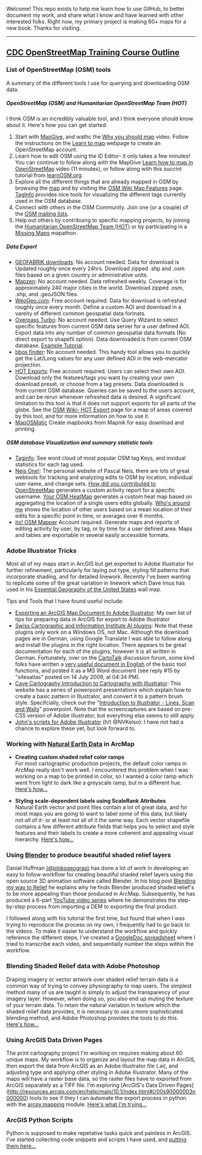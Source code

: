 Welcome! This repo exists to help me learn how to use GitHub, to better document my work, and share what I know and have learned with other interested folks.  Right now, my primary project is making 60+ maps for a new book. Thanks for visiting.

***
## [CDC OpenStreetMap Training Course Outline](/Tutorials/OSM-Workshop.md) 

### List of OpenStreetMap (OSM) tools     
A summary of the different tools I use for querying and downloading OSM data.  

##### OpenStreetMap (OSM) and Humanitarian OpenStreetMap Team (HOT)
I think OSM is an incredibly valuable tool, and I think everyone should know about it. Here's how you can get started.   

   1. Start with [MapGive](http://wwww.mapgive.state.gov), and wathc the [Why you should map](http://mapgive.state.gov/why-map/) video.  Follow the instructions on the [Learn to map](http://mapgive.state.gov/learn-to-map/) webpage to create an OpenStreetMap account.  
   2. Learn how to edit OSM using the iD Editor- it only takes a few minutes! You can continue to follow along with the MapGive [Learn how to map in OpenStreetMap](http://mapgive.state.gov/learn-to-map/) video (11 minutes), or follow along with this succint tutorial from [learnOSM.org](http://learnosm.org/en/editing/id-editor/).
   3. Explore all the different things that are already mapped in OSM by browsing the [map](openstreetmap.org) and by visiting the [OSM Wiki Map Features](http://wiki.osm.org/wiki/Map_Features) page.  [TagInfo](https://taginfo.openstreetmap.org/) provides nice tools for visualizing the different tags currently used in the OSM database.
   4. Connect with others in the OSM Community.  Join one (or a couple) of the [OSM mailing lists](http://wiki.openstreetmap.org/wiki/Mailing_lists).
   5. Help out others by contribuing to specific mapping projects, by joining the [Humanitarian OpenStreetMap Team (HOT)](http://hot.openstreetmap.org/get-involved) or by participating in a [Missing Maps](http://wiki.openstreetmap.org/wiki/Missing_Maps_Project) mapathon.

##### Data Export  
   * [GEOFABRIK downloads](http://download.geofabrik.de/): No account needed. Data for download is Updated roughly once every 24hrs. Download zipped .shp and .osm files based on a given country or administrative units. 
   * [Mapzen](https://mapzen.com/metro-extracts/): No account needed.  Data refreshed weekly.  Coverage is for approximately 240 major cities in the world.  Download zipped .osm, .shp, and .geoJSON files.
   * [WeoGeo.com](http://www.weogeo.com/data/OpenStreetMap_Data.html): Free account required. Data for download is refreshed  roughly once every month. Define a custom AOI and download in a vareity of different common geospatial data formats.   
   * [Overpass Turbo](http://overpass-turbo.eu/): No account needed.  Use Query Wizard to select specific features from current OSM data server for a user defined AOI.  Export data into any number of common geospatial data formats (No direct export to shapefil option). Data downloaded is from current OSM database. [Example Tutorial](/Tutorials/OSM-Export_Tools.md).  
   * [bbox finder](http://bboxfinder.com/): No account needed.  This handy tool allows you to quickly get the Lat/Long values for any user defined AOI in the web-mercator projection.  
   * [HOT Exports](http://export.hotosm.org/): Free account required. Users can select their own AOI. Download only the features/tags you want by creating your own download preset, or choose from a tag presets.  Data downloaded is from current OSM database. Queries can be saved to the users account, and can be rerun whenever refreshed data is desired. A significant limitation to this tool is that it does not support exports for all parts of the globe.  See the [OSM Wiki- HOT Export](http://wiki.openstreetmap.org/wiki/HOT_Exports) page for a map of areas covered by this tool, and for more information on how to use it.
   * [MapOSMatic](http://www.maposmatic.org/) Create mapbooks from Mapnik for easy download and printing.

##### OSM database Visualization and summary statistic tools  
   * [Taginfo](http://taginfo.openstreetmap.org/): See word cloud of most popular OSM tag Keys, and invidual statistics for each tag used.  
   * [Neis One!](http://neis-one.org/): The personal website of Pascal Neis, there are lots of great webtools for tracking and analyzing edits to OSM by location, individual user name, and change sets. [How did you contributed to OpenStreetMap](http://hdyc.neis-one.org/) generates a custom activity report for a specific username. [Your OSM HeatMap](http://yosmhm.neis-one.org/) generates a custom heat map based on aggregating the location of a single users edits globally.   [Who's around me](http://resultmaps.neis-one.org/oooc) shows the location of other users based on a mean location of their edits for a specific point in time, or averages over 6 months.  
   * [ito! OSM Mapper](http://www.itoworld.com/static/openstreetmap_tools/osm_mapper.html) Account required.  Generate maps and reports of editing activity by user, by tag, or by time for a user defined area.  Maps and tables are exportable in several easily accessible formats.
  
### Adobe Illustrator Tricks
Most all of my maps start in ArcGIS but get exported to Adobe Illustrator for further refinement, particularly for laying out type, styling fill patterns that incorporate shading, and for detailed linework. Recently I've been wanting to replicate some of the great variation in linework which Dave Imus has used in his [Essential Geography of the United States](http://www.imusgeographics.com/listitems_63/usa-maps) wall map.

Tips and Tools that I have found useful include:
   * [Exporting an ArcGIS Map Document to Adobe Illustrator](/Tutorials/ArcGIS-Map-Export-to-AdobeIllustrator/ArcGIS-Map-Export-to-AdobeIllustrator.md): My own list of tips for preparing data in ArcGIS for export to Adobe Illustrator  
   * [Swiss Cartographic and Information Institute AI plugins](http://www.ika.ethz.ch/plugins/index.html): Note that these plugins only work on a Windows OS, not Mac. Although the download pages are in German, using Google Translate I was able to follow along and install the plugins in the right location. There appears to be great documentation for each of the plugins, however it is all written in German.  Fortunately, over on the [CartoTalk](http://www.cartotalk.com/) discussion forum, some kind folks have written a [very useful document in English](http://www.cartotalk.com/index.php?showtopic=4070) of the basic tool functions, and posted it as a MS Word document (see reply #15 by "sitesatlas" posted on 14 July 2009, at 04:34 PM).  
   * [Cave Cartography Introduction to Cartography with Illustrator](http://cavecartography.com/Survey%20Training.htm): This website has a series of powerpoint presentations which explain how to create a basic pattern in Illustrator, and convert it to a pattern brush style.  Specifcially, check out the "[Introduction to Illustrator - Lines, Scan and Walls](http://cavecartography.com/Intro%20to%20Illus%20-%20Lines,%20Scan%20and%20Walls.ppt)" powerpoint.  Note that the screencaptures are based on pre-CS5 version of Adobe Illustrator, but everything else seems to still apply.  
   * [John's scripts for Adobe Illustrator](http://www.wundes.com/JS4AI/) (h/t @NVKelso):  I have not had a chance to explore these yet, but look forward to.   

### Working with [Natural Earth Data](http://www.naturalearthdata.com/) in ArcMap

* **Creating custom shaded relief color ramps**  
   For most cartographic production projects, the default color ramps in ArcMap really don't work well.  I encountered this problem when I was working on a map to be printed in color, so I wanted a color ramp which went from light to dark like a greyscale ramp, but in a different hue. [Here's how...](/Tutorials/Custom-Color-Ramp-ArcMap/Custom-Color-Ramp-ArcMap.md)

* **Styling scale-dependent labels using ScaleRank Attributes**  
   Natural Earth vector and point files contain a lot of great data, and for most maps you are going to want to label _some_ of this data, but likely not _all_ of it- or at least not all of it the same way.  Each vector shapefile contains a few different attribute fields that helps you to select and style features and their labels to create a more coherent and appealing visual hierarchy. [Here's how...](/Tutorials/Styling-Natural-Earth-Labels/Styling-Natural-Earth-Labels.md)

### Using [Blender](http://www.blender.org/) to produce beautiful shaded relief layers
Daniel Huffman [(@pinkogeograp)](https://twitter.com/pinakographos) has done a lot of work in developing an easy to follow workflow for creating beautiful shaded relief layers using the open source 3D animation software called Blender. In his blog post [Blending my way to Relief](http://somethingaboutmaps.wordpress.com/2013/07/02/blending-my-way-to-relief/) he explains why he finds Blender produced shaded relief's to be more appealing than those produced in ArcMap.  Subsequently, he has produced a 6-part [YouTube video series](https://www.youtube.com/watch?v=6l9e5KM9CUU) where he demonstrates the step-by-step process from importing a DEM to exporting the final product.

I followed along with his tutorial the first time, but found that when I was trying to reproduce the process on my own, I frequently had to go back to the videos. To make it easier to understand the workflow and quickly reference the different steps, I've created a [GoogleDoc spreadsheet](https://docs.google.com/spreadsheets/d/11HHMdKawdbXNkkxWdW82-HgHE2k3Tojg7P_X75ojb50/edit?usp=sharing) where I tried to transcribe each video, and sequentially number the steps within the workflow.

### Blending Shaded Relief data with Adobe Photoshop  
Draping imagery or vector artwork over shaded relief terrain data is a common way of trying to convey physiography to map users.  The simplest method many of us are taught is simply to adjust the transparency of your imagery layer.  However, when doing so, you also end up muting the texture of your terrain data.  To retain the natural variation in texture which the shaded relief data provides, it is necessary to use a more sophisticated blending method, and Adobe Photoshop provides the tools to do this.  [Here's how...](/Tutorials/Blending-Shaded-Relief-Photoshop/Blending-Shaded-Relief-Photoshop.md)

### Using ArcGIS Data Driven Pages   
The print cartography project I'm working on requires making about 60 unique maps.  My workflow is to organize and layout the map data in ArcGIS, then export the data from ArcGIS as an Adobe Illustrator file (.ai), and adjusting type and applying other styling in Adobe Illustrator.  Many of the maps will have a raster base data, so the raster files have to exported from ArcGIS separately as a TIFF file.  I'm exploring [ArcGIS's Data Driven Pages] (http://resources.arcgis.com/en/help/main/10.1/index.html#//00s90000003n000000) tools to see if they I can automate the export process in python with the [arcpy.mapping](http://resources.arcgis.com/en/help/main/10.1/index.html#//00s30000000n000000) module.  [Here's what I'm trying...](/Tutorials/Data-Driven-Pages/DataDrivenPagesExperiment.md)

### ArcGIS Python Scripts
Python is supposed to make repetative tasks quick and painless in ArcGIS.  I've started collecting code snippets and scripts I have used, and [putting them here...](/ArcGIS-Python-Code/ArcGIS-Python-Code.md)
